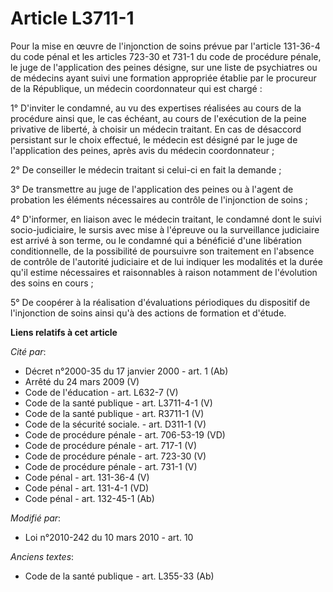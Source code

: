 # Article L3711-1

Pour la mise en œuvre de l'injonction de soins prévue par l'article 131-36-4 du code pénal et les articles 723-30 et 731-1 du
code de procédure pénale, le juge de l'application des peines désigne, sur une liste de psychiatres ou de médecins ayant
suivi une formation appropriée établie par le procureur de la République, un médecin coordonnateur qui est chargé : 

1° D'inviter le condamné, au vu des expertises réalisées au cours de la procédure ainsi que, le cas échéant, au cours de
l'exécution de la peine privative de liberté, à choisir un médecin traitant. En cas de désaccord persistant sur le choix
effectué, le médecin est désigné par le juge de l'application des peines, après avis du médecin coordonnateur ; 

2° De conseiller le médecin traitant si celui-ci en fait la demande ; 

3° De transmettre au juge de l'application des peines ou à l'agent de probation les éléments nécessaires au contrôle de
l'injonction de soins ; 

4° D'informer, en liaison avec le médecin traitant, le condamné dont le suivi socio-judiciaire, le sursis avec mise à
l'épreuve ou la surveillance judiciaire est arrivé à son terme, ou le condamné qui a bénéficié d'une libération
conditionnelle, de la possibilité de poursuivre son traitement en l'absence de contrôle de l'autorité judiciaire et de lui
indiquer les modalités et la durée qu'il estime nécessaires et raisonnables à raison notamment de l'évolution des soins en
cours ; 

5° De coopérer à la réalisation d'évaluations périodiques du dispositif de l'injonction de soins ainsi qu'à des actions de
formation et d'étude.

**Liens relatifs à cet article**

_Cité par_:

  - Décret n°2000-35 du 17 janvier 2000 - art. 1 (Ab)
  - Arrêté du 24 mars 2009 (V)
  - Code de l'éducation - art. L632-7 (V)
  - Code de la santé publique - art. L3711-4-1 (V)
  - Code de la santé publique - art. R3711-1 (V)
  - Code de la sécurité sociale. - art. D311-1 (V)
  - Code de procédure pénale - art. 706-53-19 (VD)
  - Code de procédure pénale - art. 717-1 (V)
  - Code de procédure pénale - art. 723-30 (V)
  - Code de procédure pénale - art. 731-1 (V)
  - Code pénal - art. 131-36-4 (V)
  - Code pénal - art. 131-4-1 (VD)
  - Code pénal - art. 132-45-1 (Ab)

_Modifié par_:

  - Loi n°2010-242 du 10 mars 2010 - art. 10

_Anciens textes_:

  - Code de la santé publique - art. L355-33 (Ab)
